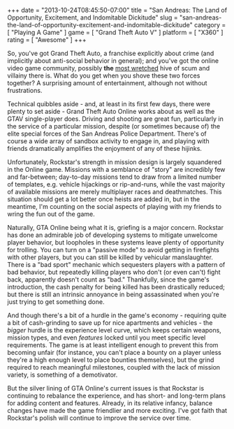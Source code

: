 +++
date = "2013-10-24T08:45:50-07:00"
title = "San Andreas: The Land of Opportunity, Excitement, and Indomitable Dickitude"
slug = "san-andreas-the-land-of-opportunity-excitement-and-indomitable-dickitude"
category = [ "Playing A Game" ]
game = [ "Grand Theft Auto V" ]
platform = [ "X360" ]
rating = [ "Awesome" ]
+++

So, you've got Grand Theft Auto, a franchise explicitly about crime (and implicitly about anti-social behavior in general); and you've got the online video game community, possibly <b>the</b> <a href="http://www.penny-arcade.com/comic/2004/03/19">most wretched</a> hive of scum and villainy there is.  What do you get when you shove these two forces together?  A surprising amount of entertainment, although not without frustrations.

Technical quibbles aside - and, at least in its first few days, there were plenty to set aside - Grand Theft Auto Online works about as well as the GTAV single-player does.  Driving and shooting are great fun, particularly in the service of a particular mission, despite (or sometimes because of) the elite special forces of the San Andreas Police Department.  There's of course a wide array of sandbox activity to engage in, and playing with friends dramatically amplifies the enjoyment of any of these hijinks.

Unfortunately, Rockstar's strength in mission design is largely squandered in the Online game.  Missions with a semblance of "story" are incredibly few and far-between; day-to-day missions tend to draw from a limited number of templates, e.g. vehicle hijackings or rip-and-runs, while the vast majority of available missions are merely multiplayer races and deathmatches.  This situation should get a lot better once heists are added in, but in the meantime, I'm counting on the social aspects of playing with my friends to wring the fun out of the game.

Naturally, GTA Online being what it is, griefing is a major concern.  Rockstar has done an admirable job of developing systems to mitigate unwelcome player behavior, but loopholes in these systems leave plenty of opportunity for trolling.  You can turn on a "passive mode" to avoid getting in firefights with other players, but you can still be killed by vehicular manslaughter.  There is a "bad sport" mechanic which sequesters players with a pattern of bad behavior, but repeatedly killing players who don't (or even can't) fight back, apparently doesn't count as "bad."  Thankfully, since the game's introduction, the cash penalty for being killed has been drastically reduced; but there is still an intrinsic annoyance in being assassinated when you're just trying to get something done.

And though there's a bit of a hurdle in the game's economy - requiring quite a bit of cash-grinding to save up for nice apartments and vehicles - the <i>bigger</i> hurdle is the experience level curve, which keeps certain weapons, mission types, and even <i>features</i> locked until you meet specific level requirements.  The game is at least intelligent enough to prevent this from becoming unfair (for instance, you can't place a bounty on a player unless they're a high enough level to place bounties themselves), but the grind required to reach meaningful milestones, coupled with the lack of mission variety, is something of a demotivator.

But the silver lining of GTA Online's current issues is that Rockstar is continuing to rebalance the experience, and has short- and long-term plans for adding content and features.  Already, in its relative infancy, balance changes have made the game friendlier and more exciting.  I've got faith that Rockstar's polish will continue to improve the service over time.
